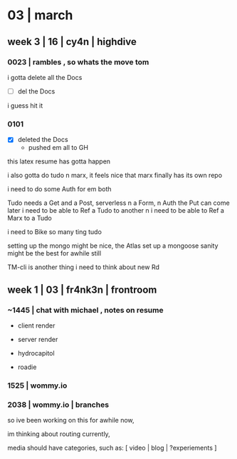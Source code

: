 




















# 03 | march

## week 3 | 16 | cy4n | highdive

### 0023 | rambles , so whats the move tom

i gotta delete all the Docs

- [ ] del the Docs

i guess hit it

### 0101

- [x] deleted the Docs
	- pushed em all to GH

this latex resume has gotta happen

i also gotta do tudo n marx,
	it feels nice that marx finally has its own repo

i need to do some Auth for em both

Tudo needs a Get and a Post,
	serverless
	n a Form, n Auth
	the Put can come later
i need to be able to Ref a Tudo to another
n i need to be able to Ref a Marx to a Tudo

i need to Bike
so many ting tudo

setting up the mongo might be nice, the Atlas
	set up a mongoose
	sanity might be the best for awhile still

TM-cli is another thing i need to think about
	new Rd


























## week 1 | 03 | fr4nk3n | frontroom

### ~1445 | chat with michael , notes on resume

- client render
- server render

- hydrocapitol
- roadie

### 1525 | wommy.io

### 2038 | wommy.io | branches

so ive been working on this for awhile now,

im thinking about routing currently,

media should have categories, such as: [ video | blog | ?experiements ]





















